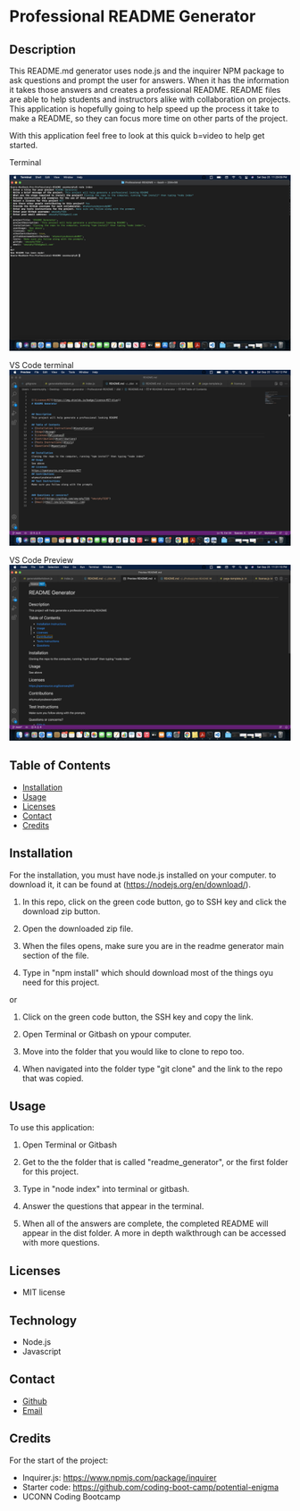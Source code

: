 # Professional README Generator

## Description

This README.md generator uses node.js and the inquirer NPM package to ask questions and prompt the user for answers. When it has the information it takes those answers and creates a professional README. README files are able to help students and instructors alike with collaboration on projects. This application is hopefully going to help speed up the process it take to make a README, so they can focus more time on other parts of the project.

With this application feel free to look at this quick b=video to help get started. 

Terminal 

![image](./assets/images/terminal-readme-generator.jpg)

VS Code terminal
![image](./assets/images/vscode-terminal-info.jpg)

VS Code Preview
![image](./assets/images/preview-README-vscode.jpg)


## Table of Contents

* [Installation](#installation)
* [Usage](#userUsage)
* [Licenses](#licenses)
* [Contact](#contact)
* [Credits](#credits)

## Installation 

For the installation, you must have node.js installed on your computer. to download it, it can be found at (https://nodejs.org/en/download/). 

1. In this repo, click on the green code button, go to SSH key and click the download zip button. 

2. Open the downloaded zip file. 

3. When the files opens, make sure you are in the readme generator main section of the file. 

4. Type in "npm install" which should download most of the things oyu need for this project. 

or 

1. Click on the green code button, the SSH key and copy the link. 

2. Open Terminal or Gitbash on ypour computer. 

3. Move into the folder that you would like to clone to repo too.

4. When navigated into the folder type "git clone" and the link to the repo that was copied. 

## Usage 

To use this application:

1. Open Terminal or Gitbash

2. Get to the the folder that is called "readme_generator", or the first folder for this project.

3. Type in "node index" into terminal or gitbash. 

4. Answer the questions that appear in the terminal. 

5. When all of the answers are complete, the completed README will appear in the dist folder. A more in depth walkthrough can be accessed with more questions. 

## Licenses
* MIT license

## Technology
* Node.js
* Javascript

## Contact 
- [Github](https://github.com/smurphy7326)
- [Email](smurphy7326@gmail.com)

## Credits 
For the start of the project: 
- Inquirer.js: https://www.npmjs.com/package/inquirer
- Starter code: https://github.com/coding-boot-camp/potential-enigma
- UCONN Coding Bootcamp







